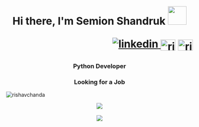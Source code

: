 <!-- <img src="/Users/mac/Downloads/Black Minimal Motivation Quote LinkedIn Banner.PNG" alt="альтернативный текст"> -->
<h1 align="center">Hi there, I'm Semion Shandruk
<img src="https://github.com/blackcater/blackcater/raw/main/images/Hi.gif" width="50"/><p align="right">
<a href="https://www.linkedin.com/in/semion-shandruk/" target="_blank">
<img src=https://img.shields.io/badge/linkedin-%231E77B5.svg?&style=for-the-badge&logo=linkedin&logoColor=white alt=linkedin style="margin-bottom: 5px;" />
</a>
<a href="https://instagram.com/semion_sh" target="blank"><img align="center" src="https://raw.githubusercontent.com/rahuldkjain/github-profile-readme-generator/master/src/images/icons/Social/instagram.svg" alt="rishav_chanda" height="30" width="40" /></a>
<a href="https://t.me/semion_sh" target="blank"><img align="center" src="https://cdn.vectorstock.com/i/preview-1x/23/69/telegram-icon-social-media-icon-white-paper-plane-vector-46402369.jpg" alt="rishav chanda" height="30" width="40" /></a></p></h1>


<h3 align="center">Python Developer</h3>
<h3 align="center">Looking for a Job</h3>
<p><img align="center" src="https://github-readme-streak-stats.herokuapp.com/?user=Semion-Sh&&theme=tokyonight" alt="rishavchanda" /></p>



<div align="center">
<img src="https://komarev.com/ghpvc/?username=Semion-Sh&&style=flat-square" align="center" />
</div>  
  

<br/>  

<div align="center"><img src="https://github-readme-stats.vercel.app/api?username=Semion-Sh&show_icons=true&count_private=true&hide_border=true" align="center" /></div>
<br />
